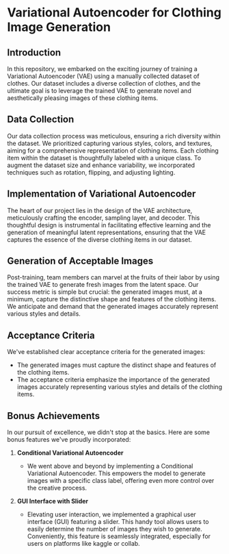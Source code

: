 # Variational Autoencoder for Clothing Image Generation

## Introduction

In this repository, we embarked on the exciting journey of training a Variational Autoencoder (VAE) using a manually collected dataset of clothes. Our dataset includes a diverse collection of clothes, and the ultimate goal is to leverage the trained VAE to generate novel and aesthetically pleasing images of these clothing items.

## Data Collection

Our data collection process was meticulous, ensuring a rich diversity within the dataset. We prioritized capturing various styles, colors, and textures, aiming for a comprehensive representation of clothing items. Each clothing item within the dataset is thoughtfully labeled with a unique class. To augment the dataset size and enhance variability, we incorporated techniques such as rotation, flipping, and adjusting lighting.

## Implementation of Variational Autoencoder

The heart of our project lies in the design of the VAE architecture, meticulously crafting the encoder, sampling layer, and decoder. This thoughtful design is instrumental in facilitating effective learning and the generation of meaningful latent representations, ensuring that the VAE captures the essence of the diverse clothing items in our dataset.

## Generation of Acceptable Images

Post-training, team members can marvel at the fruits of their labor by using the trained VAE to generate fresh images from the latent space. Our success metric is simple but crucial: the generated images must, at a minimum, capture the distinctive shape and features of the clothing items. We anticipate and demand that the generated images accurately represent various styles and details.

## Acceptance Criteria

We've established clear acceptance criteria for the generated images:

- The generated images must capture the distinct shape and features of the clothing items.
- The acceptance criteria emphasize the importance of the generated images accurately representing various styles and details of the clothing items.

## Bonus Achievements

In our pursuit of excellence, we didn't stop at the basics. Here are some bonus features we've proudly incorporated:

1. **Conditional Variational Autoencoder**
   - We went above and beyond by implementing a Conditional Variational Autoencoder. This empowers the model to generate images with a specific class label, offering even more control over the creative process.

2. **GUI Interface with Slider**
   - Elevating user interaction, we implemented a graphical user interface (GUI) featuring a slider. This handy tool allows users to easily determine the number of images they wish to generate. Conveniently, this feature is seamlessly integrated, especially for users on platforms like kaggle or collab.
